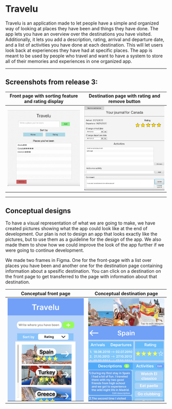 # Travelu

Travelu is an application made to let people have a simple and organized way of looking at places they have been and things they have done. The app lets you have an overview over the destinations you have visited. Additionally, it lets you add a description, rating, arrival and departure date, and a list of activities you have done at each destination. This will let users look back at experiences they have had at specific places. The app is meant to be used by people who travel and want to have a system to store all of their memories and experiences in one organized app.

<hr>

## Screenshots from release 3:

|        Front page with sorting feature and rating display         |      Destination page with rating and remove button      |
| :---------------------------------------------------------------: | :------------------------------------------------------: |
| ![Destination-List View](/pictures/destinationListRelease3.png) | ![Destination View](/pictures/destinationRelease3.png) |

<hr>

## Conceptual designs

To have a visual representation of what we are going to make, we have created pictures showing what the app could look like at the end of development. Our plan is not to design an app that looks exactly like the pictures, but to use them as a guideline for the design of the app. We also made them to show how we could improve the look of the app further if we were going to continue development.

We made two frames in Figma. One for the front-page with a list over places you have been and another one for the destination page containing information about a spesific destination. You can click on a destination on the front page to get transferred to the page with information about that destination.


|        Conceptual front page         |      Conceptual destination page      |
| :---------------------------------------------------------------: | :------------------------------------------------------: |
| ![Destination-List View](/pictures/TraveluFrontPage.png) | ![Destination View](/pictures/TraveluDestinationPage.png) |